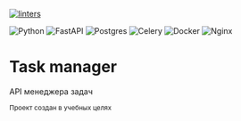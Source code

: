 [![linters](https://github.com/mxszinevich/Task-manager/actions/workflows/linters.yml/badge.svg?branch=master)](https://github.com/mxszinevich/Task-manager/actions/workflows/linters.yml)

![Python](https://img.shields.io/badge/python-3670A0?style=for-the-badge&logo=python&logoColor=ffdd54)
![FastAPI](https://img.shields.io/badge/FastAPI-005571?style=for-the-badge&logo=fastapi)
![Postgres](https://img.shields.io/badge/postgres-%23316192.svg?style=for-the-badge&logo=postgresql&logoColor=white)
![Celery](https://img.shields.io/badge/-Celery-%2300C7B7?style=for-the-badge&logo=Celery)
![Docker](https://img.shields.io/badge/docker-%230db7ed.svg?style=for-the-badge&logo=docker&logoColor=white)
![Nginx](https://img.shields.io/badge/nginx-%23009639.svg?style=for-the-badge&logo=nginx&logoColor=white)
  
# Task manager
API менеджера задач

<sub>Проект создан в учебных целях</sub>
